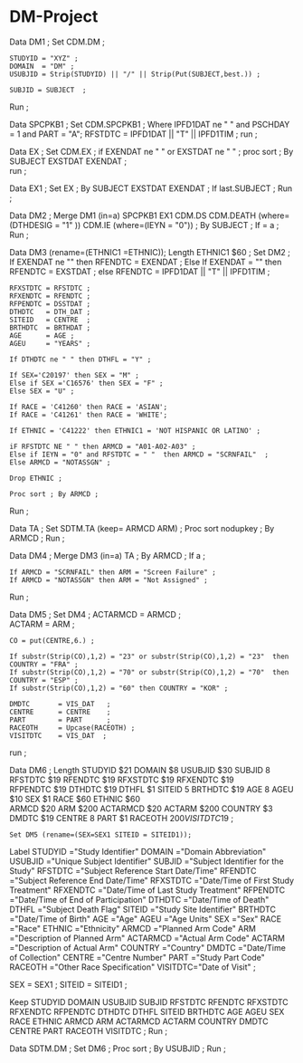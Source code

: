 # DM-Project



Data DM1 ;
	Set CDM.DM ;

	STUDYID = "XYZ" ;
	DOMAIN  = "DM" ;
	USUBJID = Strip(STUDYID) || "/" || Strip(Put(SUBJECT,best.)) ;

	SUBJID = SUBJECT  ;
Run ;

Data SPCPKB1 ;
	Set CDM.SPCPKB1 ;
	Where IPFD1DAT ne " " and PSCHDAY = 1 and PART = "A";
	RFSTDTC = IPFD1DAT || "T" || IPFD1TIM ;
run ;

Data EX ;
	Set CDM.EX ;
	if EXENDAT ne " " or EXSTDAT ne " " ;
	proc sort ; By SUBJECT EXSTDAT EXENDAT ;  
run ;

Data EX1 ;
	Set EX ;
	By SUBJECT EXSTDAT EXENDAT ;
	If last.SUBJECT ;
Run ; 

Data DM2 ;
	Merge DM1 (in=a) SPCPKB1 EX1 CDM.DS CDM.DEATH (where=(DTHDESIG = "1" )) CDM.IE (where=(IEYN = "0")) ;
	By SUBJECT ;
	If = a ;
Run ; 

Data DM3 (rename=(ETHNIC1 =ETHNIC));
	Length ETHNIC1 $60 ;
	Set DM2 ;
	If EXENDAT ne "" then RFENDTC = EXENDAT ;
	Else If EXENDAT = "" then RFENDTC = EXSTDAT ; 
	else RFENDTC = IPFD1DAT || "T" || IPFD1TIM ;

	RFXSTDTC = RFSTDTC ;  
	RFXENDTC = RFENDTC ; 
	RFPENDTC = DSSTDAT ;
	DTHDTC   = DTH_DAT ;
	SITEID   = CENTRE  ;
	BRTHDTC  = BRTHDAT ;
	AGE		 = AGE ;
	AGEU     = "YEARS" ; 

	If DTHDTC ne " " then DTHFL = "Y" ;
	
	If SEX='C20197' then SEX = "M" ;
	Else if SEX ='C16576' then SEX = "F" ;
	Else SEX = "U" ;

	If RACE = 'C41260' then RACE = 'ASIAN';
	If RACE = 'C41261' then RACE = 'WHITE';

	If ETHNIC = 'C41222' then ETHNIC1 = 'NOT HISPANIC OR LATINO' ;

	iF RFSTDTC NE " " then ARMCD = "A01-A02-A03" ;
	Else if IEYN = "0" and RFSTDTC = " "  then ARMCD = "SCRNFAIL"  ;
	Else ARMCD = "NOTASSGN" ;

	Drop ETHNIC ;

	Proc sort ; By ARMCD ;
Run ;

Data TA ;
	Set SDTM.TA (keep= ARMCD ARM) ;
	Proc sort nodupkey ; By ARMCD ;
Run ; 

Data DM4 ;
	Merge DM3 (in=a) TA ;
	By ARMCD ;
	If a ;

	If ARMCD = "SCRNFAIL" then ARM = "Screen Failure" ; 
	If ARMCD = "NOTASSGN" then ARM = "Not Assigned" ;
Run ;

Data DM5 ;
	Set DM4 ;
	ACTARMCD = ARMCD ;  
	ACTARM   = ARM ;

	CO = put(CENTRE,6.) ;

	If substr(Strip(CO),1,2) = "23" or substr(Strip(CO),1,2) = "23"  then COUNTRY = "FRA" ; 
	If substr(Strip(CO),1,2) = "70" or substr(Strip(CO),1,2) = "70"  then COUNTRY = "ESP" ; 
	If substr(Strip(CO),1,2) = "60" then COUNTRY = "KOR" ; 

	DMDTC 		= VIS_DAT 	;
	CENTRE		= CENTRE 	; 
	PART		= PART 		; 
	RACEOTH		= Upcase(RACEOTH) ; 
	VISITDTC    = VIS_DAT  ;

run ;

Data DM6 ;
	Length STUDYID $21	DOMAIN $8	USUBJID $30	SUBJID 8	RFSTDTC $19	RFENDTC $19	RFXSTDTC $19	RFXENDTC $19	
		   RFPENDTC $19	DTHDTC $19	DTHFL $1	SITEID 5	BRTHDTC $19	AGE 8	AGEU $10	SEX $1	RACE $60	ETHNIC $60	
		   ARMCD $20	ARM $200	ACTARMCD $20	ACTARM $200	COUNTRY $3	DMDTC $19	CENTRE 8	PART $1	RACEOTH $200	
		   VISITDTC$19 ;

	Set DM5 (rename=(SEX=SEX1 SITEID = SITEID1));

Label  STUDYID ="Study Identifier"
DOMAIN ="Domain Abbreviation"
USUBJID ="Unique Subject Identifier"
SUBJID ="Subject Identifier for the Study"
RFSTDTC ="Subject Reference Start Date/Time"
RFENDTC ="Subject Reference End Date/Time"
RFXSTDTC ="Date/Time of First Study Treatment"
RFXENDTC ="Date/Time of Last Study Treatment"
RFPENDTC ="Date/Time of End of Participation"
DTHDTC ="Date/Time of Death"
DTHFL ="Subject Death Flag"
SITEID ="Study Site Identifier"
BRTHDTC ="Date/Time of Birth"
AGE ="Age"
AGEU ="Age Units"
SEX ="Sex"
RACE ="Race"
ETHNIC ="Ethnicity"
ARMCD ="Planned Arm Code"
ARM ="Description of Planned Arm"
ACTARMCD ="Actual Arm Code"
ACTARM ="Description of Actual Arm"
COUNTRY ="Country"
DMDTC ="Date/Time of Collection"
CENTRE ="Centre Number"
PART ="Study Part Code"
RACEOTH ="Other Race Specification"
VISITDTC="Date of Visit" ;

SEX = SEX1 ;
SITEID = SITEID1 ;

Keep STUDYID  DOMAIN  USUBJID SUBJID RFSTDTC RFENDTC RFXSTDTC RFXENDTC RFPENDTC DTHDTC DTHFL SITEID BRTHDTC AGE AGEU SEX RACE ETHNIC ARMCD 	ARM ACTARMCD ACTARM COUNTRY DMDTC CENTRE PART RACEOTH VISITDTC ;
Run ;


Data SDTM.DM ;
	Set DM6 ;
	Proc sort ; By USUBJID ;
Run ;


